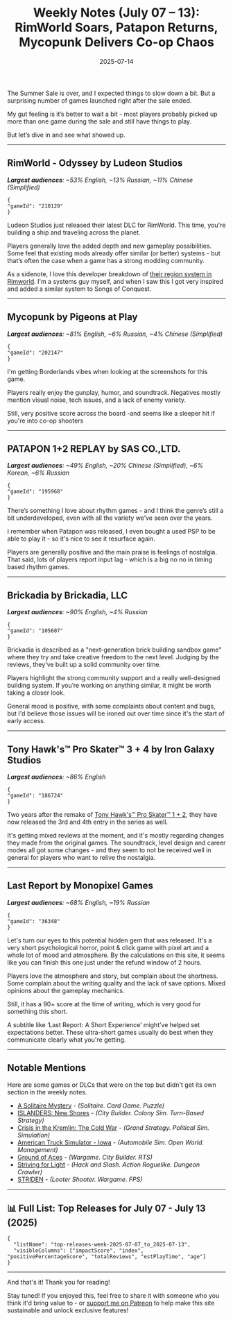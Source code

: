 ﻿---
title: "Weekly Notes (July 07 – 13): RimWorld Soars, Patapon Returns, Mycopunk Delivers Co-op Chaos"
slug: "weekly-notes-2025-07-07"
date: "2025-07-14"
category: "Weekly Notes"
description: "The Steam Summer Sale is over, but launches didn’t slow down. This week’s breakdown covers RimWorld’s new DLC, a co-op surprise in Mycopunk, rhythm nostalgia with Patapon, and more."
tags: ["Weekly Notes", "Steam Releases", "Steam Trends", "Game Industry", "Early Access", "Game Development", "RimWorld Odyssey", "Mycopunk", "PATAPON 1+2 REPLAY", "Brickadia", "Tony Hawk's Pro Skater 3 + 4", "Last Report"]
image: "https://media.githubusercontent.com/media/NiklasBorglund/niklasnotes-blog/main/posts/weekly-notes-2025-07-07/hero.jpg"
---

The Summer Sale is over, and I expected things to slow down a bit. But a surprising number of games launched right after the sale ended.

My gut feeling is it’s better to wait a bit - most players probably picked up more than one game during the sale and still have things to play.

But let’s dive in and see what showed up.

---

## RimWorld - Odyssey by Ludeon Studios
***Largest audiences**: ~53% English, ~13% Russian, ~11% Chinese (Simplified)*

```condensedgamecard
{
"gameId": "210129"
}
```

Ludeon Studios just released their latest DLC for RimWorld. This time, you're building a ship and traveling across the planet.

Players generally love the added depth and new gameplay possibilities. Some feel that existing mods already offer similar (or better) systems - but that’s often the case when a game has a strong modding community.

As a sidenote, I love this developer breakdown of [their region system in Rimworld](https://www.youtube.com/watch?v=RMBQn_sg7DA). I'm a systems guy myself, and when I saw this I got very inspired and added a similar system to Songs of Conquest.

---

## Mycopunk by Pigeons at Play
***Largest audiences**: ~81% English, ~6% Russian, ~4% Chinese (Simplified)*

```condensedgamecard
{
"gameId": "202147"
}
```

I'm getting Borderlands vibes when looking at the screenshots for this game.

Players really enjoy the gunplay, humor, and soundtrack. Negatives mostly mention visual noise, tech issues, and a lack of enemy variety.

Still, very positive score across the board -and seems like a sleeper hit if you're into co-op shooters

---

## PATAPON 1+2 REPLAY by SAS CO.,LTD.
***Largest audiences**: ~49% English, ~20% Chinese (Simplified), ~6% Korean, ~6% Russian*

```condensedgamecard
{
"gameId": "195968"
}
```

There’s something I love about rhythm games - and I think the genre’s still a bit underdeveloped, even with all the variety we’ve seen over the years.

I remember when Patapon was released, I even bought a used PSP to be able to play it - so it's nice to see it resurface again.

Players are generally positive and the main praise is feelings of nostalgia. That said, lots of players report input lag - which is a big no no in timing based rhythm games.

---

## Brickadia by Brickadia, LLC
***Largest audiences**: ~90% English, ~4% Russian*

```condensedgamecard
{
"gameId": "105607"
}
```

Brickadia is described as a "next-generation brick building sandbox game" where they try and take creative freedom to the next level. Judging by the reviews, they’ve built up a solid community over time.

Players highlight the strong community support and a really well-designed building system. If you’re working on anything similar, it might be worth taking a closer look.

General mood is positive, with some complaints about content and bugs, but I'd believe those issues will be ironed out over time since it's the start of early access.

---

## Tony Hawk's™ Pro Skater™ 3 + 4 by Iron Galaxy Studios
***Largest audiences**: ~86% English*

```condensedgamecard
{
"gameId": "186724"
}
```

Two years after the remake of [Tony Hawk's™ Pro Skater™ 1 + 2](https://niklasnotes.com/dashboard/game/107686/tony_hawk_stm_pro_skatertm_1_2), they have now released the 3rd and 4th entry in the series as well.

It's getting mixed reviews at the moment, and it's mostly regarding changes they made from the original games. The soundtrack, level design and career modes all got some changes - and they seem to not be received well in general for players who want to relive the nostalgia.

---

## Last Report by Monopixel Games
***Largest audiences**: ~68% English, ~19% Russian*

```condensedgamecard
{
"gameId": "36348"
}
```

Let's turn our eyes to this potential hidden gem that was released. It's a very short psychological horror, point & click game with pixel art and a whole lot of mood and atmosphere.
By the calculations on this site, it seems like you can finish this one just under the refund window of 2 hours.

Players love the atmosphere and story, but complain about the shortness. Some complain about the writing quality and the lack of save options. Mixed opinions about the gameplay mechanics. 

Still, it has a 90+ score at the time of writing, which is very good for something this short.

A subtitle like ‘Last Report: A Short Experience’ might’ve helped set expectations better. These ultra-short games usually do best when they communicate clearly what you're getting.

---

## Notable Mentions

Here are some games or DLCs that were on the top but didn't get its own section in the weekly notes. 

* [A Solitaire Mystery](https://niklasnotes.com/dashboard/game/206057/a_solitaire_mystery) - *(Solitaire. Card Game. Puzzle)*
* [ISLANDERS: New Shores](https://niklasnotes.com/dashboard/game/186275/islanders_new_shores) - *(City Builder. Colony Sim. Turn-Based Strategy)*
* [Crisis in the Kremlin: The Cold War](https://niklasnotes.com/dashboard/game/50457/crisis_in_the_kremlin_the_cold_war) - *(Grand Strategy. Political Sim. Simulation)*
* [American Truck Simulator - Iowa](https://niklasnotes.com/dashboard/game/68415/american_truck_simulator_iowa) - *(Automobile Sim. Open World. Management)*
* [Ground of Aces](https://niklasnotes.com/dashboard/game/148460/ground_of_aces) - *(Wargame. City Builder. RTS)*
* [Striving for Light](https://niklasnotes.com/dashboard/game/66646/striving_for_light) - *(Hack and Slash. Action Roguelike. Dungeon Crawler)*
* [STRIDEN](https://niklasnotes.com/dashboard/game/32328/striden) - *(Looter Shooter. Wargame. FPS)*


---

## 📊 Full List: Top Releases for July 07 - July 13 (2025)

```customlist
{
  "listName": "top-releases-week-2025-07-07_to_2025-07-13",
  "visibleColumns": ["impactScore", "index", "positivePercentageScore", "totalReviews", "estPlayTime", "age"]
}
```
---

And that's it! Thank you for reading!

Stay tuned! 
If you enjoyed this, feel free to share it with someone who you think it'd bring value to - or [support me on Patreon](https://niklasnotes.com/dashboard/support) to help make this site sustainable and unlock exclusive features!